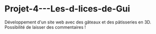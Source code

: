 # Projet-4---Les-d-lices-de-Gui
Développement d'un site  web avec des gâteaux et des pâtisseries en 3D. Possibilité de laisser des commentaires !
